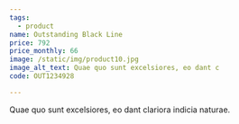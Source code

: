 ```yaml
---
tags:
  - product
name: Outstanding Black Line
price: 792
price_monthly: 66
image: /static/img/product10.jpg
image_alt_text: Quae quo sunt excelsiores, eo dant c
code: OUT1234928

---
```

Quae quo sunt excelsiores, eo dant clariora indicia naturae.
